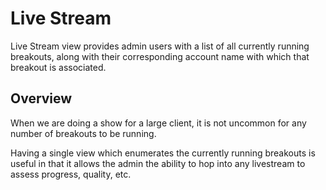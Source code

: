 # Live Stream

Live Stream view provides admin users with a list of all currently running breakouts, along with their corresponding account name with which that breakout is associated.

## Overview

When we are doing a show for a large client, it is not uncommon for any number of breakouts to be running.

Having a single view which enumerates the currently running breakouts is useful in that it allows the admin the ability to hop into any livestream to assess progress, quality, etc.
